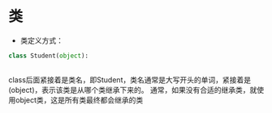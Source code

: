 # 类

* 类定义方式：
```python
class Student(object):
  
```

>
class后面紧接着是类名，即Student，类名通常是大写开头的单词，紧接着是(object)，表示该类是从哪个类继承下来的。
通常，如果没有合适的继承类，就使用object类，这是所有类最终都会继承的类

